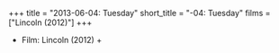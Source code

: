 +++
title = "2013-06-04: Tuesday"
short_title = "-04: Tuesday"
films = ["Lincoln (2012)"]
+++


* Film: Lincoln (2012) +

